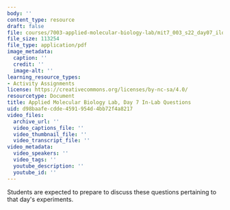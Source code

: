 ```yaml
---
body: ''
content_type: resource
draft: false
file: courses/7003-applied-molecular-biology-lab/mit7_003_s22_day07_ilq.pdf
file_size: 113254
file_type: application/pdf
image_metadata:
  caption: ''
  credit: ''
  image-alt: ''
learning_resource_types:
- Activity Assignments
license: https://creativecommons.org/licenses/by-nc-sa/4.0/
resourcetype: Document
title: Applied Molecular Biology Lab, Day 7 In-Lab Questions
uid: d98baafe-cdde-4591-954d-4bb72f4a8217
video_files:
  archive_url: ''
  video_captions_file: ''
  video_thumbnail_file: ''
  video_transcript_file: ''
video_metadata:
  video_speakers: ''
  video_tags: ''
  youtube_description: ''
  youtube_id: ''
---
```

Students are expected to prepare to discuss these questions pertaining to that day's experiments.